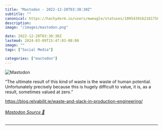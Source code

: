 ```yaml
---
title: "Mastodon - 2022-12-20T03:38:30Z"
subtitle: ""
canonical: https://hachyderm.io/users/mweagle/statuses/109543916218175004
description:
image: "/images/mastodon.png"

date: 2022-12-20T03:38:30Z
lastmod: 2024-03-09T15:47:03-08:00
image: ""
tags: ["Social Media"]

categories: ["mastodon"]
---
```

![Mastodon](/images/mastodon.png)

<p>“The ultimate result of this kind of waste is the waste of human potential. Unfortunately precisely because this is hugely difficult to value, it is, as a result, sometimes valued at zero.”</p><p><a href="https://blog.relyabilit.ie/waste-and-slack-in-production-engineering/" target="_blank" rel="nofollow noopener noreferrer" translate="no"><span class="invisible">https://</span><span class="ellipsis">blog.relyabilit.ie/waste-and-s</span><span class="invisible">lack-in-production-engineering/</span></a></p>


###### [Mastodon Source 🐘](https://hachyderm.io/@mweagle/109543916218175004)

___
